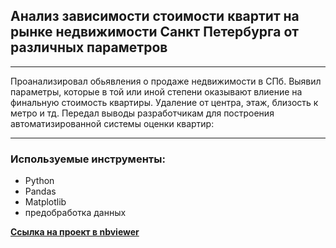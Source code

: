 ## Анализ зависимости стоимости квартит на рынке недвижимости Санкт Петербурга от различных параметров 
___________________________

Проанализировал обьявления о продаже недвижимости в СПб. Выявил параметры, которые в той или иной степени оказывают влиение на финальную стоимость квартиры. Удаление от центра, этаж, близость к метро и тд.  Передал выводы разработчикам для  построения автоматизированной системы оценки квартир:
_____________________________________
### Используемые инструменты:
- Python
- Pandas
- Matplotlib
- предобработка данных  

[**Ссылка на проект в nbviewer**](https://nbviewer.jupyter.org/github/konicaRu/i_am_data_analyst/blob/master/2_project_research_data_analysis/2_project_flat_for_sale.ipynb)
